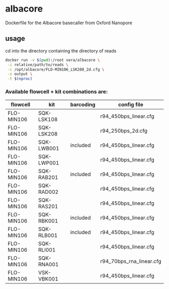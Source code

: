 # albacore
Dockerfile for the Albacore basecaller from Oxford Nanopore

## usage
cd into the directory containing the directory of reads

```bash
docker run -v $(pwd):/root vera/albacore \
 -i relative/path/to/reads \
 -c /opt/albacore/FLO-MIN106_LSK208_2d.cfg \
 -s output \
 -t $(nproc)
```

### Available flowcell + kit combinations are:
|flowcell    |kit       | barcoding  | config file             |
|------------|----------|------------|-------------------------|
|FLO-MIN106  |SQK-LSK108|            | r94_450bps_linear.cfg   |
|FLO-MIN106  |SQK-LSK208|            | r94_250bps_2d.cfg       |
|FLO-MIN106  |SQK-LWB001|  included  | r94_450bps_linear.cfg   |
|FLO-MIN106  |SQK-LWP001|            | r94_450bps_linear.cfg   |
|FLO-MIN106  |SQK-RAB201|  included  | r94_450bps_linear.cfg   |
|FLO-MIN106  |SQK-RAD002|            | r94_450bps_linear.cfg   |
|FLO-MIN106  |SQK-RAS201|            | r94_450bps_linear.cfg   |
|FLO-MIN106  |SQK-RBK001|  included  | r94_450bps_linear.cfg   |
|FLO-MIN106  |SQK-RLB001|  included  | r94_450bps_linear.cfg   |
|FLO-MIN106  |SQK-RLI001|            | r94_450bps_linear.cfg   |
|FLO-MIN106  |SQK-RNA001|            | r94_70bps_rna_linear.cfg|
|FLO-MIN106  |VSK-VBK001|            | r94_450bps_linear.cfg   |
